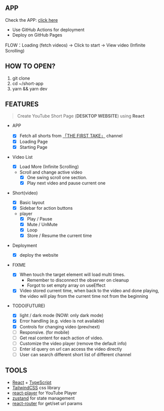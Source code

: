 ## APP

Check the APP: [click here](https://chinghuihui.github.io/short-app/)

- Use GitHub Actions for deployment
- Deploy on GitHub Pages

FLOW：Loading (fetch videos) -> Click to start -> View video (Infinite Scrolling)

## HOW TO OPEN?

1. git clone
2. cd ~/short-app
3. yarn && yarn dev

## FEATURES

> Create YouTube Short Page (**DESKTOP WEBSITE**) using **React**

- APP

  - [x] Fetch all shorts from [「THE FIRST TAKE」](https://www.youtube.com/@The_FirstTake) channel
  - [x] Loading Page
  - [x] Starting Page

- Video List

  - [x] Load More (Infinite Scrolling)
  - Scroll and change active video
    - [x] One swing scroll one section.
    - [x] Play next video and pause current one

- Short(video)

  - [x] Basic layout
  - [x] Sidebar for action buttons
  - player
    - [x] Play / Pause
    - [x] Mute / UnMute
    - [x] Loop
    - [x] Store / Resume the current time

- Deployment

  - [x] deploy the website

- FIXME

  - [x] When touch the target element will load multi times.
    - Remember to disconnect the observer on cleanup
    - Forgot to set empty array on useEffect
  - [x] Video stored current time, when back to the video and done playing, the video will play from the current time not from the beginning

- TODO(FUTURE)
  - [x] light / dark mode (NOW: only dark mode)
  - [x] Error handling (e.g. video is not available)
  - [x] Controls for changing video (prev/next)
  - [ ] Responsive. (for mobile)
  - [ ] Get real content for each action of video.
  - [ ] Customize the video player (remove the default info)
  - [ ] Enter id query on url can access the video directly
  - [ ] User can search different short list of different channel

## TOOLS

- [React](https://github.com/facebook/react) + [TypeScript](https://github.com/microsoft/TypeScript)
- [TailwindCSS](https://github.com/tailwindlabs/tailwindcss) css library
- [react-player](https://github.com/CookPete/react-player) for YouTube Player
- [zustand](https://github.com/pmndrs/zustand) for state management
- [react-router](https://github.com/remix-run/react-router) for get/set url params
